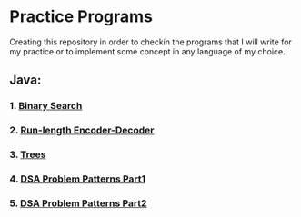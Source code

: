 # Practice Programs
Creating this repository in order to checkin the programs that I will write for my practice or to implement some concept in any language of my choice.

## Java:
### 1. [Binary Search](https://github.com/milan0410/Practice_Programs/tree/main/Java/BinarySearch)
### 2. [Run-length Encoder-Decoder](https://github.com/milan0410/Practice_Programs/tree/main/Java/runLengthEncodeDecode)
### 3. [Trees](https://github.com/milan-vishnoi/Practice_Programs/tree/main/Java/Trees)
### 4. [DSA Problem Patterns Part1](https://github.com/milan-vishnoi/Practice_Programs/tree/main/Java/miscellaneous)
### 5. [DSA Problem Patterns Part2](https://github.com/milan-vishnoi/Practice_Programs/tree/main/Java/advancedproblems)
